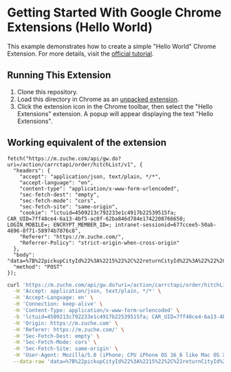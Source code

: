 # Getting Started With Google Chrome Extensions (Hello World)

This example demonstrates how to create a simple "Hello World" Chrome Extension.
For more details, visit the [official tutorial](https://developer.chrome.com/docs/extensions/get-started/tutorial/hello-world).

## Running This Extension

1. Clone this repository.
2. Load this directory in Chrome as an [unpacked extension](https://developer.chrome.com/docs/extensions/mv3/getstarted/development-basics/#load-unpacked).
3. Click the extension icon in the Chrome toolbar, then select the "Hello Extensions" extension. A popup will appear displaying the text "Hello Extensions".

## Working equivalent of the extension

```nodejs
fetch("https://m.zuche.com/api/gw.do?uri=/action/carrctapi/order/hitchList/v1", {
  "headers": {
    "accept": "application/json, text/plain, */*",
    "accept-language": "en",
    "content-type": "application/x-www-form-urlencoded",
    "sec-fetch-dest": "empty",
    "sec-fetch-mode": "cors",
    "sec-fetch-site": "same-origin",
    "cookie": "lctuid=4509213c792233e1c4917b22539515fa; CAR_UID=7ff48ce4-6a13-4bf5-ac0f-62ba846d784e1742208766650; LOGIN_MOBILE=; ENCRYPT_MEMBER_ID=; intranet-sessionid=677ccee5-50ab-4696-8f71-58974b7076c8",
    "Referer": "https://m.zuche.com/",
    "Referrer-Policy": "strict-origin-when-cross-origin"
  },
  "body": "data=%7B%22pickupCityId%22%3A%2215%22%2C%22returnCityId%22%3A%22%22%2C%22useCarTime%22%3A%22%22%2C%22pageNo%22%3A2%2C%22pageSize%22%3A10%2C%22source%22%3A2%7D",
  "method": "POST"
});
```

```zsh
curl 'https://m.zuche.com/api/gw.do?uri=/action/carrctapi/order/hitchList/v1' \
  -H 'Accept: application/json, text/plain, */*' \
  -H 'Accept-Language: en' \
  -H 'Connection: keep-alive' \
  -H 'Content-Type: application/x-www-form-urlencoded' \
  -b 'lctuid=4509213c792233e1c4917b22539515fa; CAR_UID=7ff48ce4-6a13-4bf5-ac0f-62ba846d784e1742208766650; LOGIN_MOBILE=; ENCRYPT_MEMBER_ID=; intranet-sessionid=677ccee5-50ab-4696-8f71-58974b7076c8' \
  -H 'Origin: https://m.zuche.com' \
  -H 'Referer: https://m.zuche.com/' \
  -H 'Sec-Fetch-Dest: empty' \
  -H 'Sec-Fetch-Mode: cors' \
  -H 'Sec-Fetch-Site: same-origin' \
  -H 'User-Agent: Mozilla/5.0 (iPhone; CPU iPhone OS 16_6 like Mac OS X) AppleWebKit/605.1.15 (KHTML, like Gecko) Version/16.6 Mobile/15E148 Safari/604.1' \
  --data-raw 'data=%7B%22pickupCityId%22%3A%2215%22%2C%22returnCityId%22%3A%22%22%2C%22useCarTime%22%3A%22%22%2C%22pageNo%22%3A2%2C%22pageSize%22%3A10%2C%22source%22%3A2%7D' | jq
```